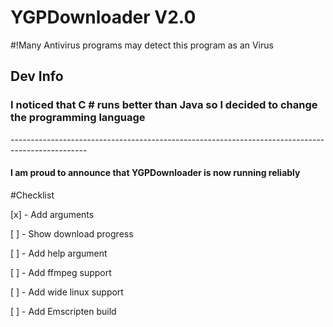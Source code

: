 # YGPDownloader V2.0
#!Many Antivirus programs may detect this program as an Virus

<h2>Dev Info</h2>
<h3>I noticed that C # runs better than Java so I decided to change the programming language</h3>
 -------------------------------------------------------------------------------------------------
 
<h4>I am proud to announce that YGPDownloader is now running reliably</h4>


#Checklist
 
 [x] - Add arguments
 
 [ ] - Show download progress
 
 [ ] - Add help argument
 
 [ ] - Add ffmpeg support
 
 [ ] - Add wide linux support
 
 [ ] - Add Emscripten build 
